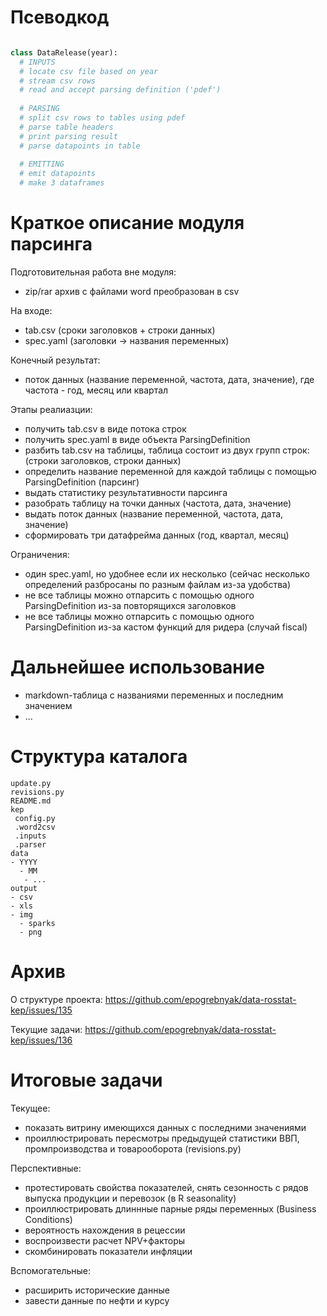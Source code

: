 Псеводкод
=========
```python

class DataRelease(year):
  # INPUTS
  # locate csv file based on year
  # stream csv rows
  # read and accept parsing definition ('pdef')
  
  # PARSING
  # split csv rows to tables using pdef
  # parse table headers
  # print parsing result
  # parse datapoints in table
  
  # EMITTING
  # emit datapoints
  # make 3 dataframes
```

Краткое описание модуля парсинга 
================================

Подготовительная работа вне модуля:

- zip/rar архив с файлами word преобразован в csv 

На входе: 

- tab.csv (сроки заголовков + строки данных)
- speс.yaml (заголовки -> названия переменных)

Конечный результат: 

- поток данных (название переменной, частота, дата, значение), где частота - год, месяц или квартал

Этапы реалиазции:

- получить tab.csv в виде потока строк 
- получить speс.yaml в виде объекта ParsingDefinition
- разбить tab.csv на таблицы, таблица состоит из двух групп строк: (строки заголовков, строки данных)
- определить название переменной для каждой таблицы с помощью ParsingDefinition (парсинг)
- выдать статистику результативности парсинга
- разобрать таблицу на точки данных (частота, дата, значение) 
- выдать поток данных (название переменной, частота, дата, значение)
- сформировать три датафрейма данных (год, квартал, месяц)

Ограничения:

- один speс.yaml, но удобнее если их несколько (сейчас несколько определений разбросаны по разным файлам из-за удобства)
- не все таблицы можно отпарсить с помощью одного ParsingDefinition из-за повторящихся заголовков 
- не все таблицы можно отпарсить с помощью одного ParsingDefinition из-за кастом функций  для ридера (случай fiscal)

Дальнейшее использование
========================

- markdown-таблица с названиями переменных и последним значением 
- ...

Структура каталога 
==================
```
update.py
revisions.py
README.md
kep
 config.py 
 .word2csv
 .inputs
 .parser 
data
- YYYY
  - MM
   - ...
output
- csv
- xls
- img
  - sparks
  - png
```

Архив
=====

О структуре проекта: <https://github.com/epogrebnyak/data-rosstat-kep/issues/135>

Текущие задачи: <https://github.com/epogrebnyak/data-rosstat-kep/issues/136>

Итоговые задачи
===============

Текущее:

- показать витрину имеющихся данных с последними значениями
- проиллюстрировать пересмотры предыдущей статистики ВВП, промпроизводства и товарооборота (revisions.py)

Перспективные:

- протестировать свойства показателей, снять сезонность с рядов выпуска продукции и перевозок (в R seasonality)
- проиллюстрировать длиннные парные ряды переменных (Business Conditions)
- вероятность нахождения в рецессии
- воспроизвести расчет NPV+факторы
- скомбинировать показатели инфляции

Вспомогательные:

- расширить исторические данные 
- завести данные по нефти и курсу 
